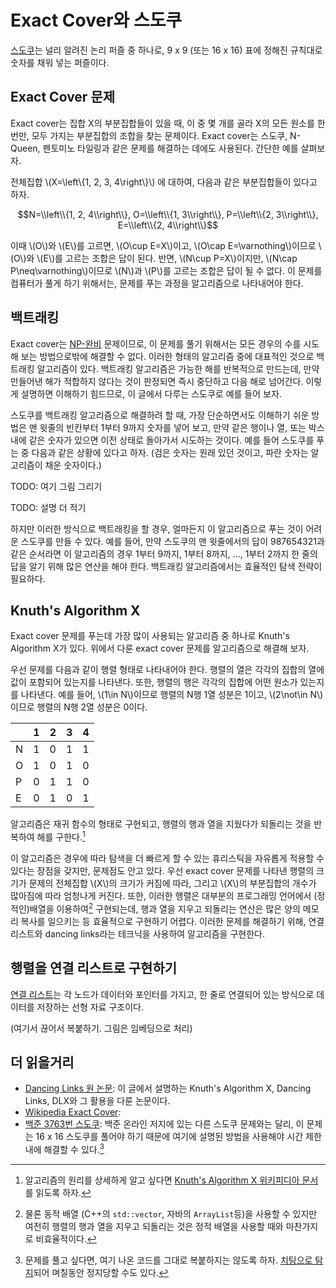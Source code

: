 # Exact Cover와 스도쿠

[스도쿠](https://en.wikipedia.org/wiki/Sudoku)는 널리 알려진 논리 퍼즐 중 하나로, 9 x 9 (또는 16 x 16) 표에 정해진 규칙대로 숫자를 채워 넣는 퍼즐이다. 

## Exact Cover 문제
Exact cover는 집합 X의 부분집합들이 있을 때, 이 중 몇 개를 골라 X의 모든 원소를 한 번만, 모두 가지는 부분집합의 조합을 찾는 문제이다. Exact cover는 스도쿠, N-Queen, 펜토미노 타일링과 같은 문제를 해결하는 데에도 사용된다. 간단한 예를 살펴보자.

전체집합 \\(X=\\left\\{1, 2, 3, 4\\right\\}\\) 에 대하여, 다음과 같은 부분집합들이 있다고 하자.

$$N=\\left\\{1, 2, 4\\right\\}, O=\\left\\{1, 3\\right\\}, P=\\left\\{2, 3\\right\\}, E=\\left\\{2, 4\\right\\}$$

이때 \\(O\\)와 \\(E\\)를 고르면, \\(O\\cup E=X\\)이고, \\(O\\cap E=\\varnothing\\)이므로 \\(O\\)와 \\(E\\)를 고르는 조합은 답이 된다. 반면, \\(N\\cup P=X\\)이지만, \\(N\\cap P\\neq\\varnothing\\)이므로 \\(N\\)과 \\(P\\)를 고르는 조합은 답이 될 수 없다. 이 문제를 컴퓨터가 풀게 하기 위해서는, 문제를 푸는 과정을 알고리즘으로 나타내어야 한다.

## 백트래킹
Exact cover는 [NP-완비](https://en.wikipedia.org/wiki/Np-complete) 문제이므로, 이 문제를 풀기 위해서는 모든 경우의 수를 시도해 보는 방법으로밖에 해결할 수 없다. 이러한 형태의 알고리즘 중에 대표적인 것으로 백트래킹 알고리즘이 있다. 백트래킹 알고리즘은 가능한 해를 반복적으로 만드는데, 만약 만들어낸 해가 적합하지 않다는 것이 판정되면 즉시 중단하고 다음 해로 넘어간다. 이렇게 설명하면 이해하기 힘드므로, 이 글에서 다루는 스도쿠로 예를 들어 보자.

스도쿠를 백트래킹 알고리즘으로 해결하려 할 때, 가장 단순하면서도 이해하기 쉬운 방법은 맨 윗줄의 빈칸부터 1부터 9까지 숫자를 넣어 보고, 만약 같은 행이나 열, 또는 박스 내에 같은 숫자가 있으면 이전 상태로 돌아가서 시도하는 것이다. 예를 들어 스도쿠를 푸는 중 다음과 같은 상황에 있다고 하자. (검은 숫자는 원래 있던 것이고, 파란 숫자는 알고리즘이 채운 숫자이다.)

TODO: 여기 그림 그리기

TODO: 설명 더 적기

하지만 이러한 방식으로 백트래킹을 할 경우, 얼마든지 이 알고리즘으로 푸는 것이 어려운 스도쿠를 만들 수 있다. 예를 들어, 만약 스도쿠의 맨 윗줄에서의 답이 987654321과 같은 순서라면 이 알고리즘의 경우 1부터 9까지, 1부터 8까지, ..., 1부터 2까지 한 줄의 답을 알기 위해 많은 연산을 해야 한다. 백트래킹 알고리즘에서는 효율적인 탐색 전략이 필요하다.

## Knuth's Algorithm X
Exact cover 문제를 푸는데 가장 많이 사용되는 알고리즘 중 하나로 Knuth's Algorithm X가 있다. 위에서 다룬 exact cover 문제를 알고리즘으로 해결해 보자.

우선 문제를 다음과 같이 행렬 형태로 나타내어야 한다. 행렬의 열은 각각의 집합의 열에 값이 포함되어 있는지를 나타낸다. 또한, 행렬의 행은 각각의 집합에 어떤 원소가 있는지를 나타낸다. 예를 들어, \\(1\\in N\\)이므로 행렬의 N행 1열 성분은 1이고, \\(2\\not\\in N\\)이므로 행렬의 N행 2열 성분은 0이다.

||1|2|3|4|
|--|--|--|--|--|
|N|1|0|1|1|
|O|1|0|1|0|
|P|0|1|1|0|
|E|0|1|0|1|

알고리즘은 재귀 함수의 형태로 구현되고, 행렬의 행과 열을 지웠다가 되돌리는 것을 반복하여 해를 구한다.[^algorithm_detail]

이 알고리즘은 경우에 따라 탐색을 더 빠르게 할 수 있는 휴리스틱을 자유롭게 적용할 수 있다는 장점을 갖지만, 문제점도 안고 있다. 우선 exact cover 문제를 나타낸 행렬의 크기가 문제의 전체집합 \\(X\\)의 크기가 커짐에 따라, 그리고 \\(X\\)의 부분집합의 개수가 많아짐에 따라 엄청나게 커진다. 또한, 이러한 행렬은 대부분의 프로그래밍 언어에서 (정적인)배열을 이용하여[^dynamic_array] 구현되는데, 행과 열을 지우고 되돌리는 연산은 많은 양의 메모리 복사를 일으키는 등 효율적으로 구현하기 어렵다. 이러한 문제를 해결하기 위해, 연결 리스트와 dancing links라는 테크닉을 사용하여 알고리즘을 구현한다.

## 행렬을 연결 리스트로 구현하기
[연결 리스트](https://en.wikipedia.org/wiki/Linked_list)는 각 노드가 데이터와 포인터를 가지고, 한 줄로 연결되어 있는 방식으로 데이터를 저장하는 선형 자료 구조이다.

(여기서 끊어서 복붙하기. 그림은 임베딩으로 처리)

## 더 읽을거리
- [Dancing Links 원 논문](https://arxiv.org/pdf/cs/0011047.pdf): 이 글에서 설명하는 Knuth's Algorithm X, Dancing Links, DLX와 그 활용을 다룬 논문이다.
- [Wikipedia Exact Cover](https://en.wikipedia.org/wiki/Exact_cover): 
- [백준 3763번 스도쿠](https://www.acmicpc.net/problem/3763): 백준 온라인 저지에 있는 다른 스도쿠 문제와는 달리, 이 문제는 16 x 16 스도쿠를 풀어야 하기 때문에 여기에 설명된 방법을 사용해야 시간 제한 내에 해결할 수 있다.[^boj]

[^algorithm_detail]: 알고리즘의 원리를 상세하게 알고 싶다면 [Knuth's Algorithm X 위키피디아 문서](https://en.wikipedia.org/wiki/Knuth%27s_Algorithm_X)를 읽도록 하자.

[^dynamic_array]: 물론 동적 배열 (C++의 `std::vector`, 자바의 `ArrayList`등)을 사용할 수 있지만 여전히 행렬의 행과 열을 지우고 되돌리는 것은 정적 배열을 사용할 때와 마찬가지로 비효율적이다.

[^boj]: 문제를 풀고 싶다면, 여기 나온 코드를 그대로 복붙하지는 않도록 하자. [치팅으로 탐지](https://www.acmicpc.net/help/rule)되어 며칠동안 정지당할 수도 있다.
<!--stackedit_data:
eyJoaXN0b3J5IjpbMjIyOTE5Mzc1LC0xMTA1NDE0MDA1LC0xNj
Y1NDYxNDAyLDEwNDQ2MzM3NzksLTEzNjE4NTI4MTIsMTYxNDI1
NTU0MSwxMDgyMzExMjM2LDUyODgwNzU1MCwxNjgwMzA4Mzc1LC
04MjIwMzgxNTAsLTIxMzE5NjcwMDgsLTE0NTA5NzAzNjQsLTIw
OTgyMjQzNDddfQ==
-->